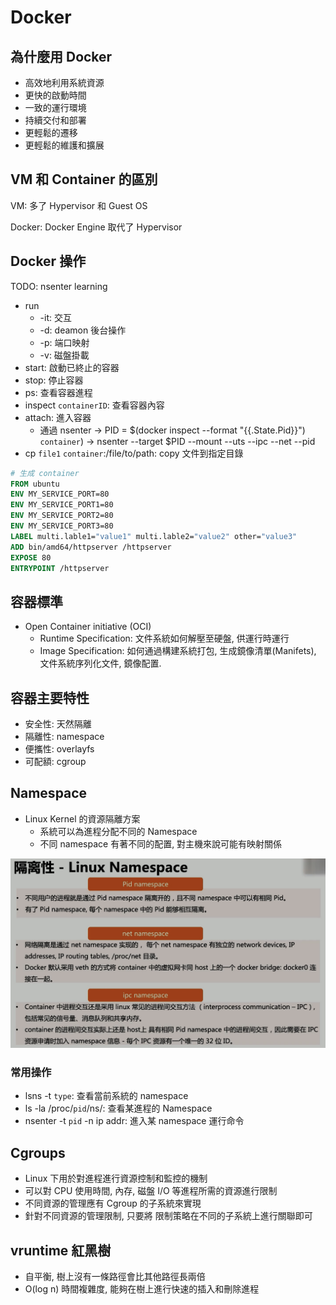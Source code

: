 # Docker

## 為什麼用 Docker

- 高效地利用系統資源
- 更快的啟動時間
- 一致的運行環境
- 持續交付和部署
- 更輕鬆的遷移
- 更輕鬆的維護和擴展

## VM 和 Container 的區別

VM: 多了 Hypervisor 和 Guest OS

Docker: Docker Engine 取代了 Hypervisor

## Docker 操作

TODO: nsenter learning

- run
  - -it: 交互
  - -d: deamon 後台操作
  - -p: 端口映射
  - -v: 磁盤掛載
- start: 啟動已終止的容器
- stop: 停止容器
- ps: 查看容器進程
- inspect `containerID`: 查看容器內容
- attach: 進入容器
  - 通過  nsenter -> PID = $(docker inspect --format "{{.State.Pid}}") `container`) -> nsenter --target $PID --mount --uts --ipc --net --pid
- cp `file1` `container`:/file/to/path: copy 文件到指定目錄

```dockerfile
# 生成 container
FROM ubuntu
ENV MY_SERVICE_PORT=80
ENV MY_SERVICE_PORT1=80
ENV MY_SERVICE_PORT2=80
ENV MY_SERVICE_PORT3=80
LABEL multi.lable1="value1" multi.lable2="value2" other="value3"
ADD bin/amd64/httpserver /httpserver
EXPOSE 80
ENTRYPOINT /httpserver
```

## 容器標準

- Open Container initiative (OCI)
  - Runtime Specification: 文件系統如何解壓至硬盤, 供運行時運行
  - Image Specification: 如何通過構建系統打包, 生成鏡像清單(Manifets), 文件系統序列化文件, 鏡像配置.

## 容器主要特性

- 安全性: 天然隔離
- 隔離性: namespace
- 便攜性: overlayfs
- 可配額: cgroup

## Namespace

- Linux Kernel 的資源隔離方案
  - 系統可以為進程分配不同的 Namespace
  - 不同 namespace 有著不同的配置, 對主機來說可能有映射關係

![隔離性](pic/linux-namespace.png)

### 常用操作

- lsns -t `type`: 查看當前系統的 namespace
- ls -la /proc/`pid`/ns/: 查看某進程的 Namespace
- nsenter -t `pid` -n ip addr:  進入某 namespace 運行命令

## Cgroups

- Linux 下用於對進程進行資源控制和監控的機制
- 可以對 CPU 使用時間, 內存, 磁盤 I/O 等進程所需的資源進行限制
- 不同資源的管理應有 Cgroup 的子系統來實現
- 針對不同資源的管理限制, 只要將 限制策略在不同的子系統上進行關聯即可

## vruntime 紅黑樹

- 自平衡, 樹上沒有一條路徑會比其他路徑長兩倍
- O(log n) 時間複雜度, 能夠在樹上進行快速的插入和刪除進程
